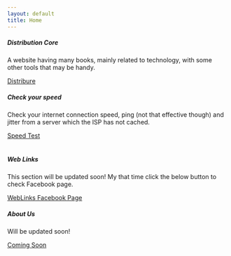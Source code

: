 ```yaml
---
layout: default
title: Home
---
```

<div class="row">
  <!--Card Top Left-->
  <div class="col-sm-6">
    <div class="card">
      <div class="card-body">
        <h5 class="card-title">Distribution Core</h5>
        <p class="card-text">A website having many books, mainly related to technology, with some other tools that may be handy.</p>
        <a href="https://rajdis.heliohost.org/" target="_blank" class="btn btn-primary"> Distribure </a>
      </div>
    </div>
  </div>
  <!--Card Top Right-->
  <div class="col-sm-6">
    <div class="card">
      <div class="card-body">
        <h5 class="card-title"> Check your speed</h5>
        <p class="card-text">Check your internet connection speed, ping (not that effective though) and jitter from a server which the ISP has not cached.</p>
        <a href="https://rajdis.heliohost.org/speedtest/" target="_blank" class="btn btn-primary">Speed Test</a>
      </div>
    </div>
  </div>
    <div class="w-100">
    <br />
    </div>
  <!--Card Buttom Left-->
  <div class="col-sm-6">
    <div class="card">
      <div class="card-body">
        <h5 class="card-title"> Web Links</h5>
        <p class="card-text">This section will be updated soon! My that time click the below button to check Facebook page.</p>
        <a href="https://www.facebook.com/bolgdata" target="_blank" class="btn btn-primary">WebLinks Facebook Page</a>
      </div>
    </div>
  </div>
  <div class="col-sm-6">
    <div class="card">
      <div class="card-body">
        <h5 class="card-title">About Us</h5>
        <p class="card-text">Will be updated soon!</p>
        <a href="#" class="btn btn-primary">Coming Soon</a>
      </div>
    </div>
  </div>
</div>
